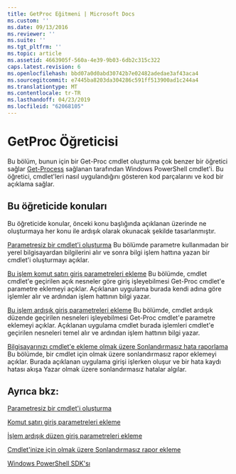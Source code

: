```yaml
---
title: GetProc Eğitmeni | Microsoft Docs
ms.custom: ''
ms.date: 09/13/2016
ms.reviewer: ''
ms.suite: ''
ms.tgt_pltfrm: ''
ms.topic: article
ms.assetid: 4663905f-560a-4e39-9b03-6db2c315c322
caps.latest.revision: 6
ms.openlocfilehash: bbd07a0d0abd30742b7e02482adedae3af43aca4
ms.sourcegitcommit: e7445ba8203da304286c591ff513900ad1c244a4
ms.translationtype: MT
ms.contentlocale: tr-TR
ms.lasthandoff: 04/23/2019
ms.locfileid: "62068105"
---
```

# <a name="getproc-tutorial"></a>GetProc Öğreticisi

Bu bölüm, bunun için bir Get-Proc cmdlet oluşturma çok benzer bir öğretici sağlar [Get-Process](/powershell/module/Microsoft.PowerShell.Management/Get-Process) sağlanan tarafından Windows PowerShell cmdlet'i. Bu öğretici, cmdlet'leri nasıl uygulandığını gösteren kod parçalarını ve kod bir açıklama sağlar.

## <a name="topics-in-this-tutorial"></a>Bu öğreticide konuları

Bu öğreticide konular, önceki konu başlığında açıklanan üzerinde ne oluşturmaya her konu ile ardışık olarak okunacak şekilde tasarlanmıştır.

[Parametresiz bir cmdlet'i oluşturma](./creating-a-cmdlet-without-parameters.md) Bu bölümde parametre kullanmadan bir yerel bilgisayardan bilgilerini alır ve sonra bilgi işlem hattına yazan bir cmdlet'i oluşturmayı açıklar.

[Bu işlem komut satırı giriş parametreleri ekleme](./adding-parameters-that-process-command-line-input.md) Bu bölümde, cmdlet cmdlet'e geçirilen açık nesneler göre giriş işleyebilmesi Get-Proc cmdlet'e parametre eklemeyi açıklar. Açıklanan uygulama burada kendi adına göre işlemler alır ve ardından işlem hattının bilgi yazar.

[Bu işlem ardışık giriş parametreleri ekleme](./adding-parameters-that-process-pipeline-input.md) Bu bölümde, cmdlet ardışık düzende geçirilen nesneleri işleyebilmesi Get-Proc cmdlet'e parametre eklemeyi açıklar. Açıklanan uygulama cmdlet burada işlemleri cmdlet'e geçirilen nesneleri temel alır ve ardından işlem hattının bilgi yazar.

[Bilgisayarınızı cmdlet'e ekleme olmak üzere Sonlandırmasız hata raporlama](./adding-non-terminating-error-reporting-to-your-cmdlet.md) Bu bölümde, bir cmdlet için olmak üzere sonlandırmasız rapor eklemeyi açıklar. Burada açıklanan uygulama girişi işlerken oluşur ve bir hata kaydı hatası akışa Yazar olmak üzere sonlandırmasız hatalar algılar.

## <a name="see-also"></a>Ayrıca bkz:

[Parametresiz bir cmdlet'i oluşturma](./creating-a-cmdlet-without-parameters.md)

[Komut satırı giriş parametreleri ekleme](./adding-parameters-that-process-command-line-input.md)

[İşlem ardışık düzen giriş parametreleri ekleme](./adding-parameters-that-process-pipeline-input.md)

[Cmdlet'inize için olmak üzere Sonlandırmasız rapor ekleme](./adding-non-terminating-error-reporting-to-your-cmdlet.md)

[Windows PowerShell SDK'sı](../windows-powershell-reference.md)
